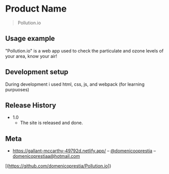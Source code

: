 # Product Name
> Pollution.io


## Usage example

"Pollution.io" is a web app used to check the particulate and ozone levels of your area, know your air!

## Development setup

During development i used html, css, js, and webpack (for learning purpuoses)

## Release History

* 1.0
    * The site is released and done.


## Meta
- https://gallant-mccarthy-49792d.netlify.app/
– [@domenicooprestia](https://www.instagram.com/domenicooprestia/) – domenicoprestiaa@hotmail.com


[(https://github.com/domenicoprestia/Pollution.io])



<!-- Markdown link & img dfn's -->
